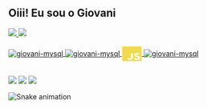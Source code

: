 ## Oiii! Eu sou o Giovani
 <div>
 <div>
  <a href="https://github.com/giovanimessi">
  <img height="180em" src="https://github-readme-stats.vercel.app/api?username=giovanimessi&show_icons=true&theme=dracula&include_all_commits=true&count_private=true"/>
  <img height="180em" src="https://github-readme-stats.vercel.app/api/top-langs/?username=giovanimessi&layout=compact&langs_count=16&theme=dracula"/>
<div>
<div style="display: inline_block"><br>
  <img align="center" alt="giovani-mysql" height="30" width ="40" src="https://icongr.am/devicon/css3-original.svg?size=128&color=currentColorr">
  <img align="center" alt="giovani-mysql" height="30" width ="40" src="https://icongr.am/devicon/html5-original.svg?size=128&color=currentColor">
   <img align="center" alt="giovani-Js" height="30" width="40" src="https://raw.githubusercontent.com/devicons/devicon/master/icons/javascript/javascript-plain.svg">
 <img align="center" alt="giovani-mysql" height="30" width ="40" src="https://icongr.am/devicon/mysql-original-wordmark.svg?size=128&color=currentColor">

</div>
  
  ##
 
<div> 

  <a href="https://https://www.instagram.com/moura.giovani/" target="_blank"><img src="https://img.shields.io/badge/-Instagram-%23E4405F?style=for-the-badge&logo=instagram&logoColor=white" target="_blank"></a>
  <a href = "mailto: giovanimouradev@gmail.com"><img src="https://img.shields.io/badge/-Gmail-%23333?style=for-the-badge&logo=gmail&logoColor=white" target="_blank"></a>
  <a href="https://www.linkedin.com/in/giovani-messias-81976982/" target="_blank"><img src="https://img.shields.io/badge/-LinkedIn-%230077B5?style=for-the-badge&logo=linkedin&logoColor=white" target="_blank"></a> 
 
   
   ![Snake animation](https://github.com/giovanimessi/giovanimessi/blob/output/github-contribution-grid-snake.svg)
</div>

